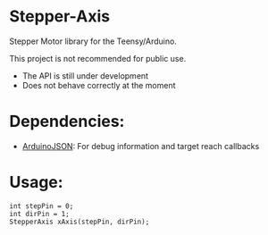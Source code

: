 # Stepper-Axis

Stepper Motor library for the Teensy/Arduino.

This project is not recommended for public use. 
 - The API is still under development
 - Does not behave correctly at the moment
 
# Dependencies:
 - [ArduinoJSON](https://github.com/bblanchon/ArduinoJson): For debug information and target reach callbacks


# Usage:

```
int stepPin = 0;
int dirPin = 1;
StepperAxis xAxis(stepPin, dirPin);
```
